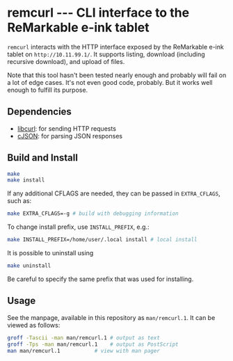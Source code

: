 # remcurl --- CLI interface to the ReMarkable e-ink tablet

`remcurl` interacts with the HTTP interface exposed by the ReMarkable e-ink
tablet on `http://10.11.99.1/`. It supports listing, download (including
recursive download), and upload of files.

Note that this tool hasn't been tested nearly enough and probably will fail
on a lot of edge cases. It's not even good code, probably.  But it works well
enough to fulfill its purpose.

## Dependencies

- [libcurl](https://curl.se): for sending HTTP requests
- [cJSON](https://github.com/DaveGamble/cJSON): for parsing JSON responses

## Build and Install

```sh
make
make install
```

If any additional CFLAGS are needed, they can be passed in `EXTRA_CFLAGS`,
such as:
```sh
make EXTRA_CFLAGS=-g # build with debugging information
```

To change install prefix, use `INSTALL_PREFIX`, e.g.:
```sh
make INSTALL_PREFIX=/home/user/.local install # local install
```

It is possible to uninstall using
```sh
make uninstall
```
Be careful to specify the same prefix that was used for installing.

## Usage

See the manpage, available in this repository as `man/remcurl.1`. It can be
viewed as follows:
```sh
groff -Tascii -man man/remcurl.1 # output as text
groff -Tps -man man/remcurl.1    # output as PostScript
man man/remcurl.1           # view with man pager
```
